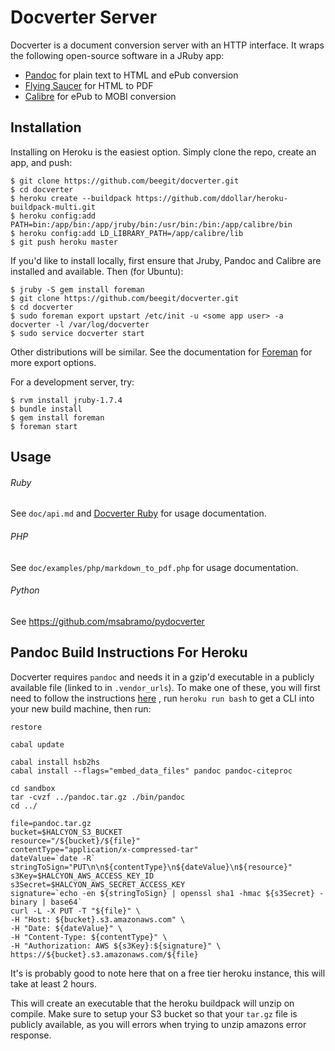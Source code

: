 # Docverter Server

Docverter is a document conversion server with an HTTP interface.
It wraps the following open-source software in a JRuby app:

* [Pandoc](http://johnmacfarlane.net/pandoc/) for plain text to HTML and ePub conversion
* [Flying Saucer](http://code.google.com/p/flying-saucer/) for HTML to PDF
* [Calibre](http://calibre-ebook.com/) for ePub to MOBI conversion

## Installation

Installing on Heroku is the easiest option. Simply clone the repo, create an app, and push:

    $ git clone https://github.com/beegit/docverter.git
    $ cd docverter
    $ heroku create --buildpack https://github.com/ddollar/heroku-buildpack-multi.git
    $ heroku config:add PATH=bin:/app/bin:/app/jruby/bin:/usr/bin:/bin:/app/calibre/bin
    $ heroku config:add LD_LIBRARY_PATH=/app/calibre/lib
    $ git push heroku master

If you'd like to install locally, first ensure that Jruby, Pandoc and Calibre are installed and available. Then (for Ubuntu):

    $ jruby -S gem install foreman
    $ git clone https://github.com/beegit/docverter.git
    $ cd docverter
    $ sudo foreman export upstart /etc/init -u <some app user> -a docverter -l /var/log/docverter
    $ sudo service docverter start

Other distributions will be similar. See the documentation for [Foreman](http://ddollar.github.com/foreman/) for
more export options.

For a development server, try:

    $ rvm install jruby-1.7.4
    $ bundle install
    $ gem install foreman
    $ foreman start

## Usage

###### Ruby

See `doc/api.md` and [Docverter Ruby](https://github.com/beegit/docverter-ruby) for usage documentation.

###### PHP

See `doc/examples/php/markdown_to_pdf.php` for usage documentation.

###### Python
See https://github.com/msabramo/pydocverter

## Pandoc Build Instructions For Heroku

Docverter requires `pandoc` and needs it in a gzip'd executable in a publicly
available file (linked to in `.vendor_urls`). To make one of these, you will
first need to follow the instructions [here](https://haskellonheroku.com/tutorial/#use-a-one-off-dyno)
, run `heroku run bash` to get a CLI into your new build machine, then run:

    restore

    cabal update

    cabal install hsb2hs
    cabal install --flags="embed_data_files" pandoc pandoc-citeproc

    cd sandbox
    tar -cvzf ../pandoc.tar.gz ./bin/pandoc
    cd ../

    file=pandoc.tar.gz
    bucket=$HALCYON_S3_BUCKET
    resource="/${bucket}/${file}"
    contentType="application/x-compressed-tar"
    dateValue=`date -R`
    stringToSign="PUT\n\n${contentType}\n${dateValue}\n${resource}"
    s3Key=$HALCYON_AWS_ACCESS_KEY_ID
    s3Secret=$HALCYON_AWS_SECRET_ACCESS_KEY
    signature=`echo -en ${stringToSign} | openssl sha1 -hmac ${s3Secret} -binary | base64`
    curl -L -X PUT -T "${file}" \
    -H "Host: ${bucket}.s3.amazonaws.com" \
    -H "Date: ${dateValue}" \
    -H "Content-Type: ${contentType}" \
    -H "Authorization: AWS ${s3Key}:${signature}" \
    https://${bucket}.s3.amazonaws.com/${file}

It's is probably good to note here that on a free tier heroku instance, this
will take at least 2 hours.

This will create an executable that the heroku buildpack will unzip on compile.
Make sure to setup your S3 bucket so that your `tar.gz` file is publicly available,
as you will errors when trying to unzip amazons error response.

